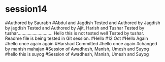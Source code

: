 # session14
#Authored by Saurabh
#Abdul and Jagdish
Tested and Authored by Jagdish by jagdish
Tested and Authored by Ajit, Harish and Tushar
Tested by tushar............................
Hello this is not tested well
Tested by tushar.
Readme file is being tested in Git session.
#Hello
#12 Oct
#Hello Again
#hello once again again
#Harshad Committed
#hello once again
#changed by manish mahajan
#Session of Awadhesh, Manish, Umesh and Suyog
#hello this is suyog
#Session of Awadhesh, Manish, Umesh and Suyog

